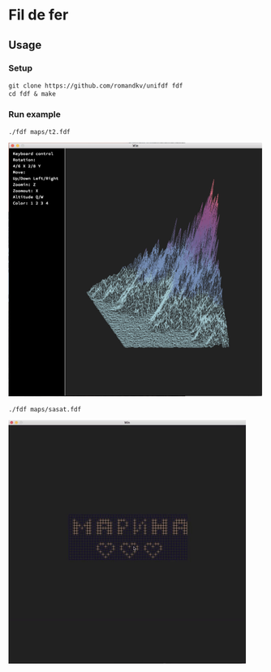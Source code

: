 # Fil de fer
## Usage
### Setup
```
git clone https://github.com/romandkv/unifdf fdf
cd fdf & make
```
### Run example
```
./fdf maps/t2.fdf
```
<img src="https://github.com/romandkv/unifdf/blob/master/images/fdf.png" alt="alt text" width="500" height="500">

```
./fdf maps/sasat.fdf
```
![alt text](https://github.com/romandkv/unifdf/blob/master/images/fdfgif.gif)
